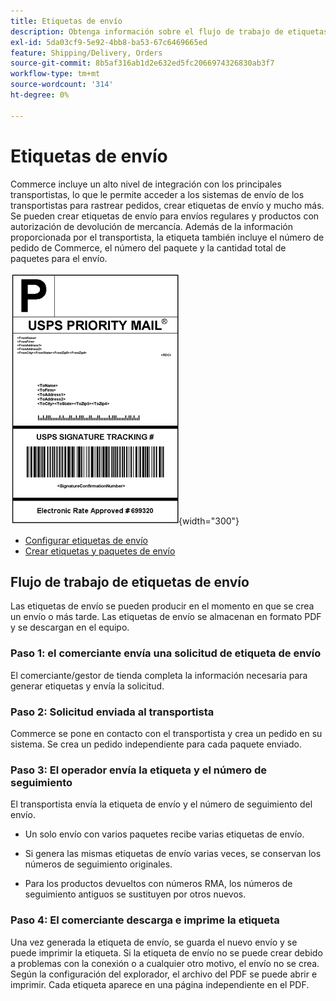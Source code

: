 ```yaml
---
title: Etiquetas de envío
description: Obtenga información sobre el flujo de trabajo de etiquetas de envío para envíos regulares y productos con autorización de devolución de mercancía.
exl-id: 5da03cf9-5e92-4bb8-ba53-67c6469665ed
feature: Shipping/Delivery, Orders
source-git-commit: 8b5af316ab1d2e632ed5fc2066974326830ab3f7
workflow-type: tm+mt
source-wordcount: '314'
ht-degree: 0%

---
```


# Etiquetas de envío

Commerce incluye un alto nivel de integración con los principales transportistas, lo que le permite acceder a los sistemas de envío de los transportistas para rastrear pedidos, crear etiquetas de envío y mucho más. Se pueden crear etiquetas de envío para envíos regulares y productos con autorización de devolución de mercancía. Además de la información proporcionada por el transportista, la etiqueta también incluye el número de pedido de Commerce, el número del paquete y la cantidad total de paquetes para el envío.

![Etiqueta de envío con prioridad USPS](./assets/shipping-usps-priority-label.png){width="300"}

- [Configurar etiquetas de envío](shipping-label-configure.md)
- [Crear etiquetas y paquetes de envío](shipping-label-create.md)

## Flujo de trabajo de etiquetas de envío

Las etiquetas de envío se pueden producir en el momento en que se crea un envío o más tarde. Las etiquetas de envío se almacenan en formato PDF y se descargan en el equipo.

### Paso 1: el comerciante envía una solicitud de etiqueta de envío

El comerciante/gestor de tienda completa la información necesaria para generar etiquetas y envía la solicitud.

### Paso 2: Solicitud enviada al transportista

Commerce se pone en contacto con el transportista y crea un pedido en su sistema. Se crea un pedido independiente para cada paquete enviado.

### Paso 3: El operador envía la etiqueta y el número de seguimiento

El transportista envía la etiqueta de envío y el número de seguimiento del envío.

- Un solo envío con varios paquetes recibe varias etiquetas de envío.

- Si genera las mismas etiquetas de envío varias veces, se conservan los números de seguimiento originales.

- Para los productos devueltos con números RMA, los números de seguimiento antiguos se sustituyen por otros nuevos.

### Paso 4: El comerciante descarga e imprime la etiqueta

Una vez generada la etiqueta de envío, se guarda el nuevo envío y se puede imprimir la etiqueta. Si la etiqueta de envío no se puede crear debido a problemas con la conexión o a cualquier otro motivo, el envío no se crea. Según la configuración del explorador, el archivo del PDF se puede abrir e imprimir. Cada etiqueta aparece en una página independiente en el PDF.
